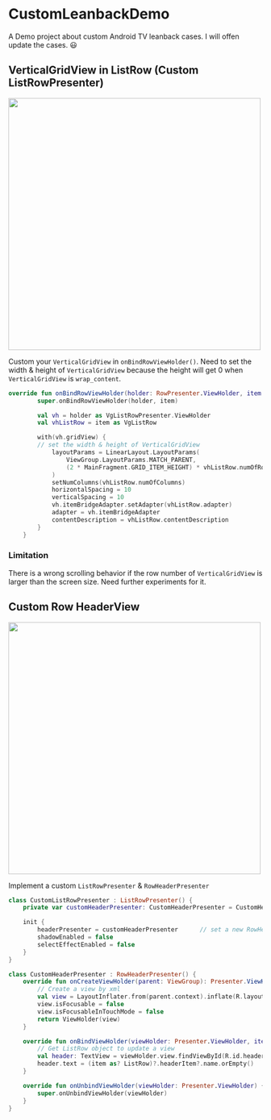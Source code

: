 # CustomLeanbackDemo
A Demo project about custom Android TV leanback cases. I will offen update the cases. :smiley:

## VerticalGridView in ListRow (Custom ListRowPresenter)
<img src="https://user-images.githubusercontent.com/103634274/167927242-0f6f8593-fe7c-4d5e-97c0-aafbc995f6b2.png" width="500">

Custom your `VerticalGridView` in `onBindRowViewHolder()`. Need to set the width & height of `VerticalGridView` because the height will get 0 when `VerticalGridView` is `wrap_content`.
``` Kotlin
override fun onBindRowViewHolder(holder: RowPresenter.ViewHolder, item: Any) {
        super.onBindRowViewHolder(holder, item)

        val vh = holder as VgListRowPresenter.ViewHolder
        val vhListRow = item as VgListRow

        with(vh.gridView) {
        // set the width & height of VerticalGridView
            layoutParams = LinearLayout.LayoutParams(
                ViewGroup.LayoutParams.MATCH_PARENT,
                (2 * MainFragment.GRID_ITEM_HEIGHT) * vhListRow.numOfRows
            )
            setNumColumns(vhListRow.numOfColumns)
            horizontalSpacing = 10
            verticalSpacing = 10
            vh.itemBridgeAdapter.setAdapter(vhListRow.adapter)
            adapter = vh.itemBridgeAdapter
            contentDescription = vhListRow.contentDescription
        }
    }
```

### Limitation
There is a wrong scrolling behavior if the row number of `VerticalGridView` is larger than the screen size. Need further experiments for it.

## Custom Row HeaderView
<img src="https://user-images.githubusercontent.com/103634274/169695385-e7f7826f-5878-46a4-aa8f-f1fa731f1539.png" width="500">

Implement a custom `ListRowPresenter` & `RowHeaderPresenter`
``` Kotlin
class CustomListRowPresenter : ListRowPresenter() {
    private var customHeaderPresenter: CustomHeaderPresenter = CustomHeaderPresenter()

    init {
        headerPresenter = customHeaderPresenter      // set a new RowHeaderPresenter
        shadowEnabled = false
        selectEffectEnabled = false
    }
}
```


``` Kotlin
class CustomHeaderPresenter : RowHeaderPresenter() {
    override fun onCreateViewHolder(parent: ViewGroup): Presenter.ViewHolder {
        // Create a view by xml
        val view = LayoutInflater.from(parent.context).inflate(R.layout.view_custom_header, parent, false)
        view.isFocusable = false
        view.isFocusableInTouchMode = false
        return ViewHolder(view)
    }

    override fun onBindViewHolder(viewHolder: Presenter.ViewHolder, item: Any?) {
        // Get ListRow object to update a view 
        val header: TextView = viewHolder.view.findViewById(R.id.header)
        header.text = (item as? ListRow)?.headerItem?.name.orEmpty()
    }

    override fun onUnbindViewHolder(viewHolder: Presenter.ViewHolder) {
        super.onUnbindViewHolder(viewHolder)
    }
}
```
